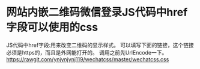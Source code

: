 # 网站内嵌二维码微信登录JS代码中href字段可以使用的css
JS代码中href字段:用来改变二维码的显示样式。
可以填写下面的链接，这个链接必须是https的，而且是外网能打开的。
调用之前先UrlEncode一下。
https://rawgit.com/ynjynjynj119/wechatcss/master/wechatcss.css
